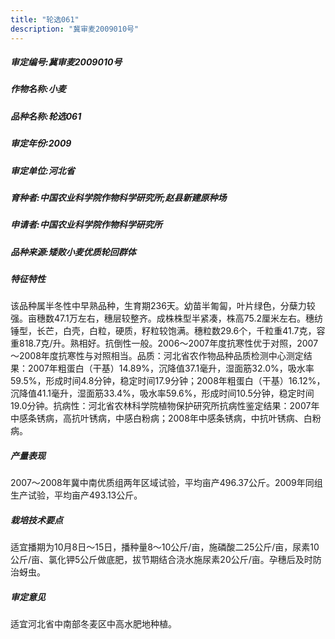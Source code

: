 ```yaml
---
title: "轮选061"
description: "冀审麦2009010号"
---
```

##### 审定编号:冀审麦2009010号

##### 作物名称:小麦

##### 品种名称:轮选061

##### 审定年份:2009

##### 审定单位:河北省

##### 育种者:中国农业科学院作物科学研究所;赵县新建原种场

##### 申请者:中国农业科学院作物科学研究所

##### 品种来源:矮败小麦优质轮回群体

##### 特征特性
该品种属半冬性中早熟品种，生育期236天。幼苗半匍匐，叶片绿色，分蘖力较强。亩穗数47.1万左右，穗层较整齐。成株株型半紧凑，株高75.2厘米左右。穗纺锤型，长芒，白壳，白粒，硬质，籽粒较饱满。穗粒数29.6个，千粒重41.7克，容重818.7克/升。熟相好。抗倒性一般。2006～2007年度抗寒性优于对照，2007～2008年度抗寒性与对照相当。品质：河北省农作物品种品质检测中心测定结果：2007年粗蛋白（干基）14.89%，沉降值37.1毫升，湿面筋32.0%，吸水率59.5%，形成时间4.8分钟，稳定时间17.9分钟；2008年粗蛋白（干基）16.12%，沉降值41.1毫升，湿面筋33.4%，吸水率59.6%，形成时间10.5分钟，稳定时间19.0分钟。抗病性：河北省农林科学院植物保护研究所抗病性鉴定结果：2007年中感条锈病，高抗叶锈病，中感白粉病；2008年中感条锈病，中抗叶锈病、白粉病。

##### 产量表现
2007～2008年冀中南优质组两年区域试验，平均亩产496.37公斤。2009年同组生产试验，平均亩产493.13公斤。

##### 栽培技术要点
适宜播期为10月8日～15日，播种量8～10公斤/亩，施磷酸二25公斤/亩，尿素10公斤/亩、氯化钾5公斤做底肥，拔节期结合浇水施尿素20公斤/亩。孕穗后及时防治蚜虫。

##### 审定意见
适宜河北省中南部冬麦区中高水肥地种植。

